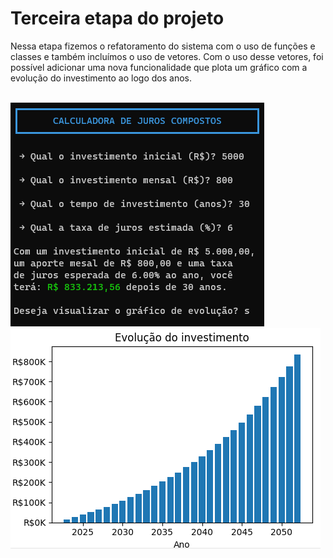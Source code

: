 # Terceira etapa do projeto

Nessa etapa fizemos o refatoramento do sistema com o uso de funções e classes e também incluímos o uso de vetores. Com o uso desse vetores, foi possível adicionar uma nova funcionalidade que plota um gráfico com a evolução do investimento ao logo dos anos.

<br>
<div>
  <img src="https://raw.githubusercontent.com/genesluna/ads-cesmac/main/comp-interest-calc/EA3/assets/images/screenshot01.png" alt="app screenshot"/>
  <img src="https://raw.githubusercontent.com/genesluna/ads-cesmac/main/comp-interest-calc/EA3/assets/images/screenshot02.png" alt="chart screenshot"/>
</div>
